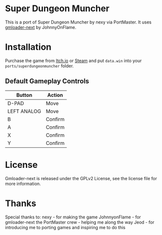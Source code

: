 # Super Dungeon Muncher
This is a port of Super Dungeon Muncher by nexy via PortMaster. It uses [gmloader-next](https://github.com/JohnnyonFlame/gmloader-next) by JohnnyOnFlame.

# Installation
Purchase the game from [Itch.io](https://n-nexy.itch.io/super-dungeon-muncher) or [Steam](https://store.steampowered.com/app/3095800/SUPER_Dungeon_Muncher) and put `data.win` into your `ports/superdungeonmuncher` folder.

## Default Gameplay Controls
| Button | Action |
|--|--|
|D-PAD|Move|
|LEFT ANALOG|Move|
|B|Confirm|
|A|Confirm|
|X|Confirm|
|Y|Confirm|

# License
Gmloader-next is released under the GPLv2 License, see the license file for more information.

# Thanks
Special thanks to:
nexy - for making the game
JohnnyonFlame - for gmloader-next
the PortMaster crew - helping me along the way
Jeod - for introducing me to porting games and inspiring me to do this
